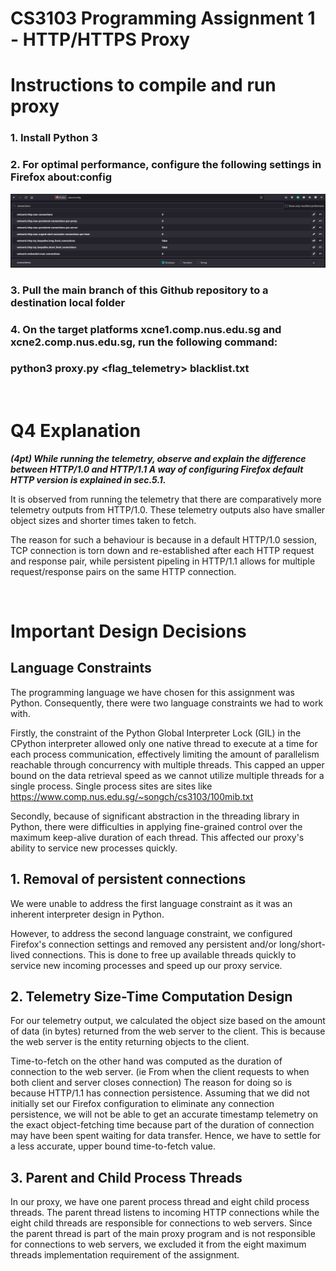 # CS3103 Programming Assignment 1 - HTTP/HTTPS Proxy

# Instructions to compile and run proxy
### 1. Install Python 3
### 2. For optimal performance, configure the following settings in Firefox about:config
![](images/connections_config.png)
### 3. Pull the **main** branch of this Github repository to a destination local folder
### 4. On the target platforms xcne1.comp.nus.edu.sg and xcne2.comp.nus.edu.sg, run the following command:

### **python3 proxy.py <port> <flag_telemetry> blacklist.txt**

</br>

# Q4 Explanation
***(4pt) While running the telemetry, observe and explain the difference between HTTP/1.0 and HTTP/1.1 A way of configuring Firefox default HTTP version is explained in sec.5.1.***

It is observed from running the telemetry that there are comparatively more telemetry outputs from HTTP/1.0. These telemetry outputs also have smaller object sizes and shorter times taken to fetch.

The reason for such a behaviour is because in a default HTTP/1.0 session, TCP connection is torn down and re-established after each HTTP request and response pair, while persistent pipeling in HTTP/1.1 allows for multiple request/response pairs on the same HTTP connection.

</br>

# Important Design Decisions

## Language Constraints

The programming language we have chosen for this assignment was Python. Consequently, there were two language constraints we had to work with. 

Firstly, the constraint of the Python Global Interpreter Lock (GIL) in the CPython interpreter allowed only one native thread to execute at a time for each process communication, effectively limiting the amount of parallelism reachable through concurrency with multiple threads. This capped an upper bound on the data retrieval speed as we cannot utilize multiple threads for a single process. Single process sites are sites like https://www.comp.nus.edu.sg/~songch/cs3103/100mib.txt

Secondly, because of significant abstraction in the threading library in Python, there were difficulties in applying fine-grained control over the maximum keep-alive duration of each thread. This affected our proxy's ability to service new processes quickly.

## 1. Removal of persistent connections
We were unable to address the first language constraint as it was an inherent interpreter design in Python.

However, to address the second language constraint, we configured Firefox's connection settings and removed any persistent and/or long/short-lived connections. This is done to free up available threads quickly to service new incoming processes and speed up our proxy service.

## 2. Telemetry Size-Time Computation Design
For our telemetry output, we calculated the object size based on the amount of data (in bytes) returned from the web server to the client. This is because the web server is the entity returning objects to the client. 

Time-to-fetch on the other hand was computed as the duration of connection to the web server. (ie From when the client requests to when both client and server closes connection) The reason for doing so is because HTTP/1.1 has connection persistence. Assuming that we did not initially set our Firefox configuration to eliminate any connection persistence, we will not be able to get an accurate timestamp telemetry on the exact object-fetching time because part of the duration of connection may have been spent waiting for data transfer. Hence, we have to settle for a less accurate, upper bound time-to-fetch value.

## 3. Parent and Child Process Threads
In our proxy, we have one parent process thread and eight child process threads. The parent thread listens to incoming HTTP connections while the eight child threads are responsible for connections to web servers. Since the parent thread is part of the main proxy program and is not responsible for connections to web servers, we excluded it from the eight maximum threads implementation requirement of the assignment.